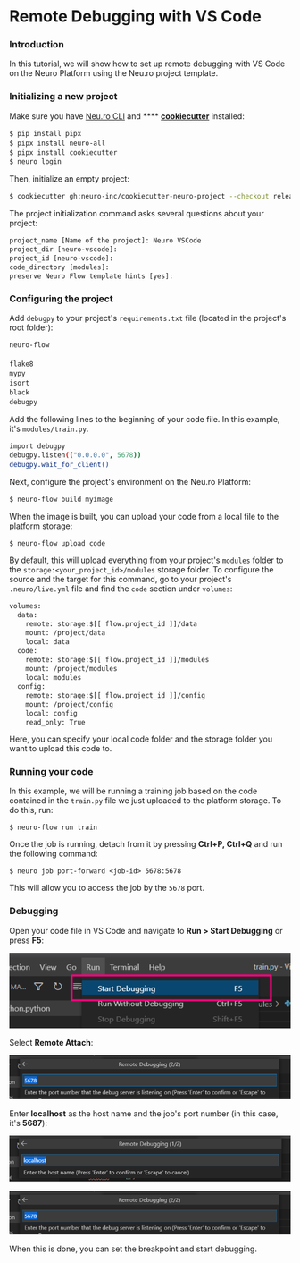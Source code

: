 # Remote Debugging with VS Code

### Introduction

In this tutorial, we will show how to set up remote debugging with VS Code on the Neuro Platform using the Neu.ro project template.

### Initializing a new project

Make sure you have [Neu.ro CLI](https://neu-ro.gitbook.io/neu-ro-cli-reference/) and **** [**cookiecutter**](https://github.com/cookiecutter/cookiecutter) installed:

```bash
$ pip install pipx
$ pipx install neuro-all
$ pipx install cookiecutter
$ neuro login
```

Then, initialize an empty project:

```bash
$ cookiecutter gh:neuro-inc/cookiecutter-neuro-project --checkout release
```

The project initialization command asks several questions about your project:

```
project_name [Name of the project]: Neuro VSCode
project_dir [neuro-vscode]:
project_id [neuro-vscode]:
code_directory [modules]: 
preserve Neuro Flow template hints [yes]:
```

### Configuring the project

Add `debugpy` to your project's `requirements.txt` file (located in the project's root folder):&#x20;

```bash
neuro-flow

flake8
mypy
isort
black
debugpy
```

Add the following lines to the beginning of your code file. In this example, it's `modules/train.py`.

```bash
import debugpy
debugpy.listen(("0.0.0.0", 5678))
debugpy.wait_for_client()
```

Next, configure the project's environment on the Neu.ro Platform:

```bash
$ neuro-flow build myimage
```

When the image is built, you can upload your code from a local file to the platform storage:

```
$ neuro-flow upload code
```

By default, this will upload everything from your project's `modules` folder to the `storage:<your_project_id>/modules` storage folder. To configure the source and the target for this command, go to your project's `.neuro/live.yml` file and find the `code` section under `volumes`:

```
volumes:
  data:
    remote: storage:$[[ flow.project_id ]]/data
    mount: /project/data
    local: data
  code:
    remote: storage:$[[ flow.project_id ]]/modules
    mount: /project/modules
    local: modules
  config:
    remote: storage:$[[ flow.project_id ]]/config
    mount: /project/config
    local: config
    read_only: True
```

Here, you can specify your local code folder and the storage folder you want to upload this code to.

### Running your code

In this example, we will be running a training job based on the code contained in the `train.py` file we just uploaded to the platform storage. To do this, run:

```
$ neuro-flow run train
```

Once the job is running, detach from it by pressing **Ctrl+P, Ctrl+Q** and run the following command:

```
$ neuro job port-forward <job-id> 5678:5678
```

This will allow you to access the job by the `5678` port.

### Debugging&#x20;

Open your code file in VS Code and navigate to **Run > Start Debugging** or press **F5**:

![](<../../.gitbook/assets/image (89) (1).png>)

Select **Remote Attach**:

![](<../../.gitbook/assets/image (88).png>)

Enter **localhost** as the host name and the job's port number (in this case, it's **5687**):

![](<../../.gitbook/assets/image (87) (1).png>)

![](<../../.gitbook/assets/image (91).png>)

When this is done, you can set the breakpoint and start debugging.
